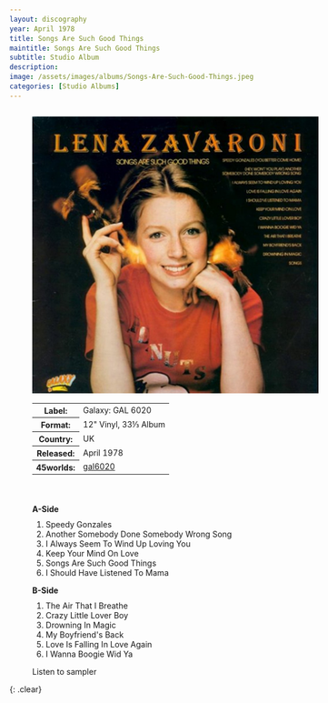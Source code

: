 ```yaml
---
layout: discography
year: April 1978
title: Songs Are Such Good Things
maintitle: Songs Are Such Good Things
subtitle: Studio Album
description: 
image: /assets/images/albums/Songs-Are-Such-Good-Things.jpeg
categories: [Studio Albums]
---
```


<figure class="fig1" id="galaxy">
<img src="/assets/images/albums/Songs-Are-Such-Good-Things.jpeg" class="full-width" alt="Front Cover for the album Songs Are Such Good Things (1978)" />
<figcaption>
<table>
<tr><th>Label:</th><td>Galaxy: GAL 6020</td></tr>
<tr><th>Format:</th><td>12" Vinyl, 33⅓ Album</td></tr>
<tr><th>Country:</th><td>UK</td></tr>
<tr><th>Released:</th><td>April 1978</td></tr>
<tr class="split"><th>45worlds:</th><td><a class="external-link" href="http://www.45worlds.com/vinyl/album/gal6020">gal6020</a></td></tr>
</table>
</figcaption>
</figure>

<figure class="fig2" id="Tracks">
<figcaption>
<strong>A-Side</strong>
</figcaption>
<ol>
<li>Speedy Gonzales</li>
<li>Another Somebody Done Somebody Wrong Song</li>
<li>I Always Seem To Wind Up Loving You</li>
<li>Keep Your Mind On Love</li>
<li>Songs Are Such Good Things</li>
<li>I Should Have Listened To Mama</li>
</ol>
<figcaption>
<strong>B-Side</strong>
</figcaption>
<ol>
<li>The Air That I Breathe</li>
<li>Crazy Little Lover Boy</li>
<li>Drowning In Magic</li>
<li>My Boyfriend's Back</li>
<li>Love Is Falling In Love Again</li>
<li>I Wanna Boogie Wid Ya</li>
</ol>

<div data-video="LvEHYhvhEro" data-autoplay="0" data-loop="1" id="youtube-audio"></div>Listen to sampler
<script src="https://www.youtube.com/iframe_api"></script>
<script src="/assets/js/yt.js"></script>
</figure>

<br />{: .clear}

<style>
.fig1 {float:left; width:49%;}

.fig2 {float:right; width:49%;}

.fig3 {float:right; width:100%;}

figcaption {float:left; width:100%;}

@media screen and (orientation:portrait) {
.padding {margin-bottom:0;}
.fig1, .fig2 {float:left; width:100%;}
figcaption {float:left; width:100%; margin-bottom: 10px;}
}
</style>


